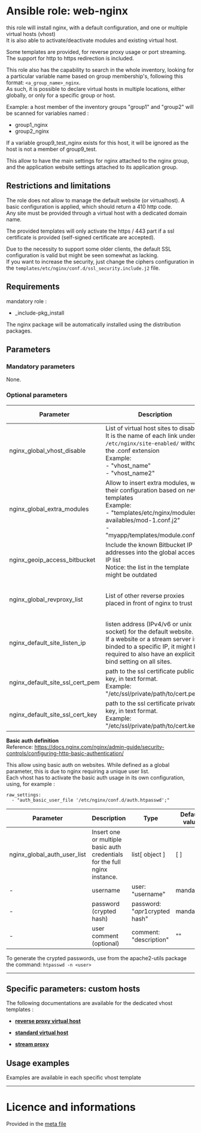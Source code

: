 # Ansible role: web-nginx

this role will install nginx, with a default configuration, and one or multiple virtual hosts (vhost)  
It is also able to activate/deactivate modules and existing virtual host.

Some templates are provided, for reverse proxy usage or port streaming.  
The support for http to https redirection is included.


This role also has the capability to search in the whole inventory, looking for a particular variable name based on group membership's, following this format: `<a_group_name>_nginx`.  
As such, it is possible to declare virtual hosts in multiple locations, either globally, or only for a specific group or host.  

Example: a host member of the inventory groups "group1" and "group2" will be scanned for variables named :
* group1_nginx
* group2_nginx

If a variable group9_test_nginx exists for this host, it will be ignored as the host is not a member of group9_test.

This allow to have the main settings for nginx attached to the nginx group, and the application website settings attached to its application group.


## Restrictions and limitations

The role does not allow to manage the default website (or virtualhost). A basic configuration is applied, which should return a 410 http code.  
Any site must be provided through a virtual host with a dedicated domain name.

The provided templates will only activate the https / 443 part if a ssl certificate is provided (self-signed certificate are accepted).

Due to the necessity to support some older clients, the default SSL configuration is valid but might be seen somewhat as lacking.  
If you want to increase the security, just change the ciphers configuration in the `templates/etc/nginx/conf.d/ssl_security.include.j2` file.


## Requirements

mandatory role :  
* _include-pkg_install

The nginx package will be automatically installed using the distribution packages.


## Parameters

### Mandatory parameters

None.

### Optional parameters

| Parameter | Description | Type | Default value |
| --------- | ----------- | ---- | ------------- |
| nginx_global_vhost_disable | List of virtual host sites to disable.<br />It is the name of each link under `/etc/nginx/site-enabled/` without the .conf extension<br/>Example:<br />- "vhost_name"<br />- "vhost_name2" | list[ "string" ] | [ ] |
| nginx_global_extra_modules | Allow to insert extra modules, with their configuration based on new templates<br />Example:<br />- "templates/etc/nginx/modules-availables/mod-1.conf.j2"<br />- "myapp/templates/module.conf.j2" | list[ "string" ] | [ ] |
| nginx_geoip_access_bitbucket | Include the known Bitbucket IP addresses into the global access IP list<br />Notice: the list in the template might be outdated | boolean | no |
| nginx_global_revproxy_list | List of other reverse proxies placed in front of nginx to trust | list:<br />- { ip: "x.x.x.x",  description: "text" } | [ ] |
| nginx_default_site_listen_ip | listen address (IPv4/v6 or unix socket) for the default website.<br />If a website or a stream server is binded to a specific IP, it might be required to also have an explicit bind setting on all sites. | "string" | "*" |
| nginx_default_site_ssl_cert_pem | path to the ssl certificate public key, in text format.<br />Example: "/etc/ssl/private/path/to/cert.pem" | "string" | "" |
| nginx_default_site_ssl_cert_key | path to the ssl certificate private key, in text format.<br />Example: "/etc/ssl/private/path/to/cert.key" | "string" | "" |


**Basic auth definition**  
Reference:  https://docs.nginx.com/nginx/admin-guide/security-controls/configuring-http-basic-authentication/  

This allow using basic auth on websites. While defined as a global parameter, this is due to nginx requiring a unique user list.  
Each vhost has to activate the basic auth usage in its own configuration, using, for example : 
```
raw_settings:
  - "auth_basic_user_file '/etc/nginx/conf.d/auth.htpasswd';"
```

| Parameter | Description | Type | Default value |
| --------- | ----------- | ---- | ------------- |
| nginx_global_auth_user_list | Insert  one or multiple basic auth credentials for the full nginx instance. | list[ object ] | [ ] |
| - | username | user: "username" | mandatory |
| - | password (crypted hash) | password: "$apr1$crypted hash" | mandatory |
| - | user comment (optional) | comment: "description" | "" |

To generate the crypted passwords, use from the apache2-utils package the command: `htpasswd -n <user>`


---
## Specific parameters: custom hosts

The following documentations are available for the dedicated vhost templates :  

* [**reverse proxy virtual host**](doc/vhost_reverse.md)

* [**standard virtual host**](doc/vhost_standard.md)

* [**stream proxy**](doc/stream.md)


## Usage examples

Examples are available in each specific vhost template


---
# Licence and informations

Provided in the [meta file](meta/main.yml)

